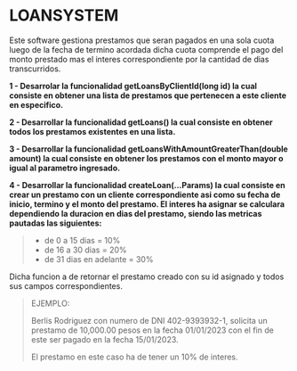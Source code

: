 # LOANSYSTEM
 Este software gestiona prestamos que seran pagados en una sola cuota luego de la fecha de termino acordada dicha cuota comprende el pago del monto prestado mas el interes correspondiente por la
cantidad de dias transcurridos.

**1 - Desarrolar la funcionalidad getLoansByClientId(long id) la cual consiste en obtener una lista de
prestamos que pertenecen a este cliente en especifico.**

**2 - Desarrollar la funcionalidad getLoans() la cual consiste en obtener todos los prestamos existentes
en una lista.**

**3 - Desarrollar la funcionalidad getLoansWithAmountGreaterThan(double amount) la cual consiste en obtener
los prestamos con el monto mayor o igual al parametro ingresado.**

**4 - Desarrollar la funcionalidad createLoan(...Params) la cual consiste en crear un prestamo
con un cliente correspondiente asi como su fecha de inicio, termino y el monto del prestamo.
El interes ha asignar se calculara dependiendo la duracion en dias del prestamo, siendo las metricas
pautadas las siguientes:**

>- de 0 a 15 dias = 10%
>- de 16 a 30 dias = 20%
>- de 31 dias en adelante = 30%

Dicha funcion a de retornar el prestamo creado con su id asignado y todos sus campos correspondientes.

>EJEMPLO:
>
>Berlis Rodriguez con numero de DNI 402-9393932-1, solicita un prestamo de 10,000.00 pesos
en la fecha 01/01/2023 con el fin de este ser pagado en la fecha 15/01/2023.
>
>El prestamo en este caso ha de tener un 10% de interes.
